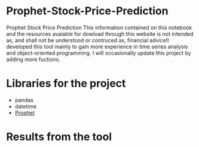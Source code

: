 # Prophet-Stock-Price-Prediction
Prophet Stock Price Prediction
This information contained on this notebook and the resources avaiable for dowload through this website is not intended as, and shall not be understood or contruced as, financial advice!I developed this tool mainly to gain more experience in time series analysis and object-oriented programming. I will occasionally update this project by adding more fuctions.
# Libraries for the project
* pandas
* datetime
* [Prophet](https://facebook.github.io/prophet/docs/quick_start.html#python-api)
# Results from the tool
